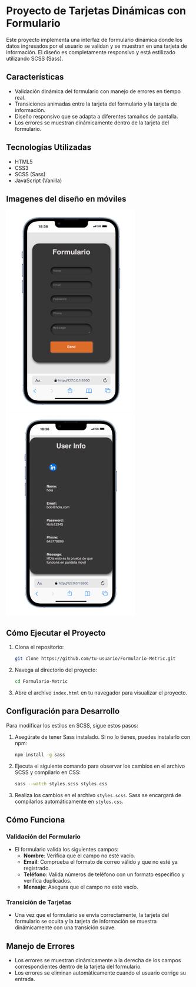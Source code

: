 # Proyecto de Tarjetas Dinámicas con Formulario

Este proyecto implementa una interfaz de formulario dinámica donde los datos ingresados por el usuario se validan y se muestran en una tarjeta de información. El diseño es completamente responsivo y está estilizado utilizando SCSS (Sass).

## Características
- Validación dinámica del formulario con manejo de errores en tiempo real.
- Transiciones animadas entre la tarjeta del formulario y la tarjeta de información.
- Diseño responsivo que se adapta a diferentes tamaños de pantalla.
- Los errores se muestran dinámicamente dentro de la tarjeta del formulario.

## Tecnologías Utilizadas
- HTML5
- CSS3
- SCSS (Sass)
- JavaScript (Vanilla)

## Imagenes del diseño en móviles
<img src="img/Form-card.png" alt="form-card" width="350px" height="550px">
<img src="img/Card-Info.png" alt="form-card" width="350px" height="550px">

## Cómo Ejecutar el Proyecto
1. Clona el repositorio:
   ```bash
   git clone https://github.com/tu-usuario/Formulario-Metric.git
   ```

2. Navega al directorio del proyecto:
   ```bash
   cd Formulario-Metric
   ```

3. Abre el archivo `index.html` en tu navegador para visualizar el proyecto.

## Configuración para Desarrollo
Para modificar los estilos en SCSS, sigue estos pasos:

1. Asegúrate de tener Sass instalado. Si no lo tienes, puedes instalarlo con npm:
   ```bash
   npm install -g sass
   ```

2. Ejecuta el siguiente comando para observar los cambios en el archivo SCSS y compilarlo en CSS:
   ```bash
   sass --watch styles.scss styles.css
   ```

3. Realiza los cambios en el archivo `styles.scss`. Sass se encargará de compilarlos automáticamente en `styles.css`.

## Cómo Funciona
### Validación del Formulario
- El formulario valida los siguientes campos:
  - **Nombre**: Verifica que el campo no esté vacío.
  - **Email**: Comprueba el formato de correo válido y que no esté ya registrado.
  - **Teléfono**: Valida números de teléfono con un formato específico y verifica duplicados.
  - **Mensaje**: Asegura que el campo no esté vacío.

### Transición de Tarjetas
- Una vez que el formulario se envía correctamente, la tarjeta del formulario se oculta y la tarjeta de información se muestra dinámicamente con una transición suave.

## Manejo de Errores
- Los errores se muestran dinámicamente a la derecha de los campos correspondientes dentro de la tarjeta del formulario.
- Los errores se eliminan automáticamente cuando el usuario corrige su entrada.


